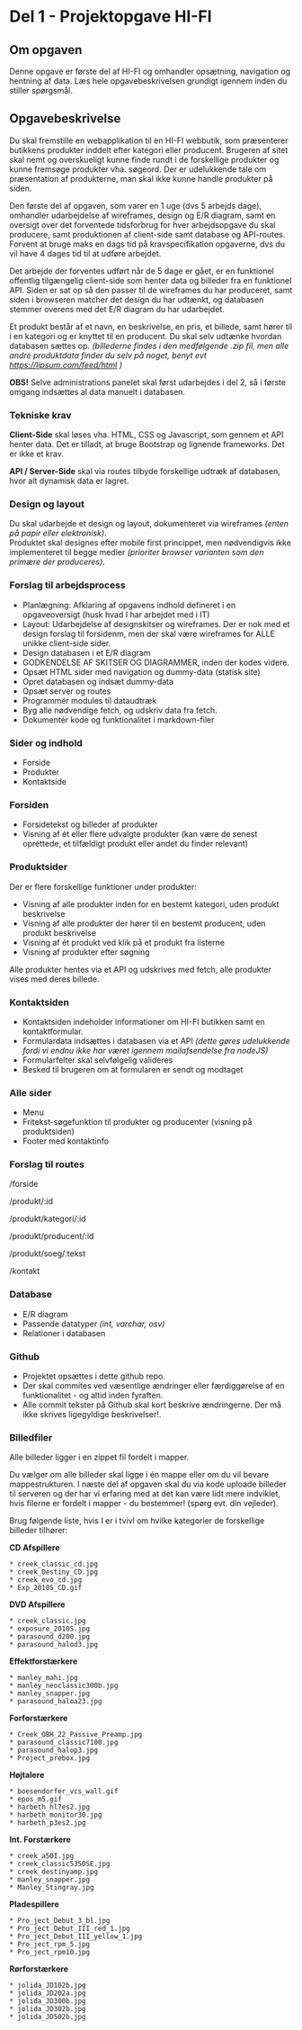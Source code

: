 # Del 1 - Projektopgave HI-FI

## Om opgaven
Denne opgave er første del af HI-FI og omhandler opsætning, navigation og hentning af data. Læs hele opgavebeskrivelsen grundigt igennem inden du stiller spørgsmål.

## Opgavebeskrivelse

Du skal fremstille en webapplikation til en HI-FI webbutik, som præsenterer butikkens produkter inddelt efter kategori eller producent. Brugeren af sitet skal nemt og overskueligt kunne finde rundt i de forskellige produkter og kunne fremsøge produkter vha. søgeord. Der er udelukkende tale om præsentation af produkterne, man skal ikke kunne handle produkter på siden.

Den første del af opgaven, som varer en 1 uge (dvs 5 arbejds dage), omhandler udarbejdelse af wireframes, design og E/R diagram, samt en oversigt over det forventede tidsforbrug for hver arbejdsopgave du skal producere, samt produktionen af client-side samt database og API-routes. Forvent at bruge maks en dags tid på kravspecifikation opgaverne, dvs du vil have 4 dages tid til at udføre arbejdet.

Det arbejde der forventes udført når de 5 dage er gået, er en funktionel offentlig tilgængelig client-side som henter data og billeder fra en funktionel API. Siden er sat op så den passer til de wireframes du har produceret, samt siden i browseren matcher det design du har udtænkt, og databasen stemmer overens med det E/R diagram du har udarbejdet.

Et produkt består af et navn, en beskrivelse, en pris, et billede, samt hører til i en kategori og er knyttet til en producent. Du skal selv udtænke hvordan databasen sættes op.
*(billederne findes i den medfølgende .zip fil, men alle andre produktdata finder du selv på noget, benyt evt https://lipsum.com/feed/html )*

**OBS!** Selve administrations panelet skal først udarbejdes i del 2, så i første omgang indsættes al data manuelt i databasen.

### Tekniske krav
**Client-Side** skal løses vha. HTML, CSS og Javascript, som gennem et API henter data. Det er tilladt, at bruge Bootstrap og lignende frameworks. Det er ikke et krav.

**API / Server-Side** skal via routes tilbyde forskellige udtræk af databasen, hvor alt dynamisk data er lagret. 

### Design og layout
Du skal udarbejde et design og layout, dokumenteret via wireframes *(enten på papir eller elektronisk)*.<br>
Produktet skal designes efter mobile first princippet, men nødvendigvis ikke implementeret til begge medier *(prioriter browser varianten som den primære der produceres)*.

### Forslag til arbejdsprocess
* Planlægning: Afklaring af opgavens indhold defineret i en opgaveoversigt (husk hvad I har arbejdet med i IT)
* Layout: Udarbejdelse af designskitser og wireframes. Der er nok med et design forslag til forsidenm, men der skal være wireframes for ALLE unikke client-side sider.
* Design databasen i et E/R diagram
* GODKENDELSE AF SKITSER OG DIAGRAMMER, inden der kodes videre.
* Opsæt HTML sider med navigation og dummy-data (statisk site)
* Opret databasen og indsæt dummy-data
* Opsæt server og routes
* Programmér modules til dataudtræk
* Byg alle nødvendige fetch, og udskriv data fra fetch.
* Dokumentér kode og funktionalitet i markdown-filer 


### Sider og indhold
* Forside 
* Produkter
* Kontaktside 
 
### Forsiden 
* Forsidetekst og billeder af produkter
* Visning af ét eller flere udvalgte produkter (kan være de senest oprettede, et tilfældigt produkt eller andet du finder relevant)
 
### Produktsider
Der er flere forskellige funktioner under produkter:
* Visning af alle produkter inden for en bestemt kategori, uden produkt beskrivelse
* Visning af alle produkter der hører til en bestemt producent, uden produkt beskrivelse
* Visning af ét produkt ved klik på et produkt fra listerne
* Visning af produkter efter søgning 

Alle produkter hentes via et API og udskrives med fetch, alle produkter vises med deres billede.
 
### Kontaktsiden 
* Kontaktsiden indeholder informationer om HI-FI butikken samt en kontaktformular.
* Formulardata indsættes i databasen via et API *(dette gøres udelukkende fordi vi endnu ikke har været igennem mailafsendelse fra nodeJS)*
* Formularfelter skal selvfølgelig valideres
* Besked til brugeren om at formularen er sendt og modtaget
 
### Alle sider 
* Menu 
* Fritekst-søgefunktion til produkter og producenter (visning på produktsiden) 
* Footer med kontaktinfo 
 
### Forslag til routes 
/forside

/produkt/:id 

/produkt/kategori/:id 

/produkt/producent/:id 

/produkt/soeg/:tekst 

/kontakt 
 
### Database 
* E/R diagram 
* Passende datatyper _(int, varchar, osv)_
* Relationer i databasen

### Github
* Projektet opsættes i dette github repo.
* Der skal commites ved væsentlige ændringer eller færdiggørelse af en funktionalitet - og altid inden fyraften.
* Alle commit tekster på Github skal kort beskrive ændringerne. Der må ikke skrives ligegyldige beskrivelser!.

### Billedfiler
Alle billeder ligger i en zippet fil fordelt i mapper.

Du vælger om alle billeder skal ligge i én mappe eller om du vil bevare mappestrukturen. I næste del af opgaven skal du via kode uploade billeder til serveren og der har vi erfaring med at det kan være lidt mere indviklet, hvis filerne er fordelt i mapper - du bestemmer! (spørg evt. din vejleder).

 
Brug følgende liste, hvis I er i tvivl om hvilke kategorier de forskellige billeder tilhører:

  
**CD Afspillere**

    * creek_classic_cd.jpg
    * creek_Destiny_CD.jpg
    * creek_evo_cd.jpg
    * Exp_2010S_CD.gif


**DVD Afspillere**

    * creek_classic.jpg
    * exposure_2010S.jpg
    * parasound_d200.jpg
    * parasound_halod3.jpg

**Effektforstærkere**

    * manley_mahi.jpg
    * manley_neoclassic300b.jpg
    * manley_snapper.jpg
    * parasound_haloa23.jpg


**Forforstærkere**

    * Creek_OBH_22_Passive_Preamp.jpg
    * parasound_classic7100.jpg
    * parasound_halop3.jpg
    * Project_prebox.jpg


**Højtalere**

    * boesendorfer_vcs_wall.gif
    * epos_m5.gif
    * harbeth_hl7es2.jpg
    * harbeth_monitor30.jpg
    * harbeth_p3es2.jpg


**Int. Forstærkere**

    * creek_a50I.jpg
    * creek_classic5350SE.jpg
    * creek_destinyamp.jpg
    * manley_snapper.jpg
    * Manley_Stingray.jpg


**Pladespillere**

    * Pro_ject_Debut_3_bl.jpg
    * Pro_ject_Debut_III_red_1.jpg
    * Pro_ject_Debut_III_yellow_1.jpg
    * Pro_ject_rpm_5.jpg
    * Pro_ject_rpm10.jpg


**Rørforstærkere**

    * jolida_JD102b.jpg
    * jolida_JD202a.jpg
    * jolida_JD300b.jpg
    * jolida_JD302b.jpg
    * jolida_JD502b.jpg 
 
